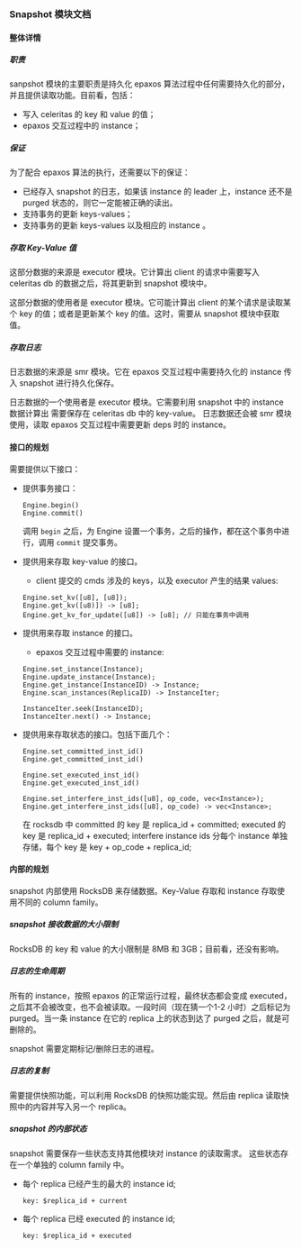 ### Snapshot 模块文档

#### 整体详情

##### 职责

sanpshot 模块的主要职责是持久化 epaxos 算法过程中任何需要持久化的部分，并且提供读取功能。目前看，包括：

- 写入 celeritas 的 key 和 value 的值；
- epaxos 交互过程中的 instance；

##### 保证

为了配合 epaxos 算法的执行，还需要以下的保证：

- 已经存入 snapshot 的日志，如果该 instance 的 leader 上，instance 还不是 purged 状态的，则它一定能被正确的读出。
- 支持事务的更新 keys-values；
- 支持事务的更新 keys-values 以及相应的 instance 。

##### 存取 Key-Value 值

这部分数据的来源是 executor 模块。它计算出 client 的请求中需要写入 celeritas db 的数据之后，将其更新到 snapshot 模块中。

这部分数据的使用者是 executor 模块。它可能计算出 client 的某个请求是读取某个 key 的值；或者是更新某个 key 的值。这时，需要从 snapshot 模块中获取值。

##### 存取日志

日志数据的来源是 smr 模块。它在 epaxos 交互过程中需要持久化的 instance 传入 snapshot 进行持久化保存。

日志数据的一个使用者是 executor 模块。它需要利用 snapshot 中的 instance 数据计算出 需要保存在 celeritas db 中的 key-value。
日志数据还会被 smr 模块使用，读取 epaxos 交互过程中需要更新 deps 时的 instance。

#### 接口的规划

需要提供以下接口：

- 提供事务接口：
    ```
    Engine.begin()
    Engine.commit()
    ```
    调用 `begin` 之后，为 Engine 设置一个事务，之后的操作，都在这个事务中进行，调用 `commit` 提交事务。

- 提供用来存取 key-value 的接口。
    - client 提交的 cmds 涉及的 keys，以及 executor 产生的结果 values:
    ```
    Engine.set_kv([u8], [u8]);
    Engine.get_kv([u8)]) -> [u8];
    Engine.get_kv_for_update([u8]) -> [u8]; // 只能在事务中调用
    ```

- 提供用来存取 instance 的接口。
    - epaxos 交互过程中需要的 instance:
    ```
    Engine.set_instance(Instance);
    Engine.update_instance(Instance);
    Engine.get_instance(InstanceID) -> Instance;
    Engine.scan_instances(ReplicaID) -> InstanceIter;

    InstanceIter.seek(InstanceID);
    InstanceIter.next() -> Instance;
    ```

- 提供用来存取状态的接口。包括下面几个：
    ```
    Engine.set_committed_inst_id()
    Engine.get_committed_inst_id()

    Engine.set_executed_inst_id()
    Engine.get_executed_inst_id()

    Engine.set_interfere_inst_ids([u8], op_code, vec<Instance>);
    Engine.get_interfere_inst_ids([u8], op_code) -> vec<Instance>;
    ```
    在 rocksdb 中 committed 的 key 是 replica_id + committed; executed 的 key 是 replica_id + executed;
    interfere instance ids 分每个 instance 单独存储，每个 key 是 key + op_code + replica_id;

#### 内部的规划

snapshot 内部使用 RocksDB 来存储数据。Key-Value 存取和 instance 存取使用不同的 column family。

##### snapshot 接收数据的大小限制

RocksDB 的 key 和 value 的大小限制是 8MB 和 3GB；目前看，还没有影响。

##### 日志的生命周期

所有的 instance，按照 epaxos 的正常运行过程，最终状态都会变成 executed，之后其不会被改变，也不会被读取。一段时间（现在猜一个1-2 小时）之后标记为 purged。当一条 instance 在它的 replica 上的状态到达了 purged 之后，就是可删除的。

snapshot 需要定期标记/删除日志的进程。

##### 日志的复制

需要提供快照功能，可以利用 RocksDB 的快照功能实现。然后由 replica 读取快照中的内容并写入另一个 replica。

##### snapshot 的内部状态

snapshot 需要保存一些状态支持其他模块对 instance 的读取需求。
这些状态存在一个单独的 column family 中。

- 每个 replica 已经产生的最大的 instance id;
    ```
    key: $replica_id + current
    ```
- 每个 replica 已经 executed 的 instance id;
    ```
    key: $replica_id + executed
    ```
